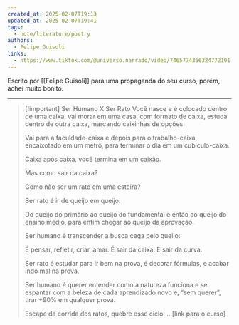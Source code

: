 ```yaml
---
created_at: 2025-02-07T19:13
updated_at: 2025-02-07T19:41
tags:
  - note/literature/poetry
authors:
  - Felipe Guisoli
links:
  - https://www.tiktok.com/@universo.narrado/video/7465774366324772101
---
```


Escrito por [[Felipe Guisoli]] para uma propaganda do seu curso, porém, achei muito bonito.

---

> [!important] Ser Humano X Ser Rato
> Você nasce e é colocado dentro de uma caixa, vai morar em uma casa, com formato de caixa, estuda dentro de outra caixa, marcando caixinhas de opções.  
>   
> Vai para a faculdade-caixa e depois para o trabalho-caixa, encaixotado em um metrô, para terminar o dia em um cubículo-caixa.  
>  
> Caixa após caixa, você termina em um caixão.  
>   
> Mas como sair da caixa?  
>   
> Como não ser um rato em uma esteira?  
>   
> Ser rato é ir de queijo em queijo:  
>   
> Do queijo do primário ao queijo do fundamental e então ao queijo do ensino médio, para enfim chegar ao queijo da aprovação.  
>   
> Ser humano é transcender a busca cega pelo queijo:  
>   
> É pensar, refletir, criar, amar. É sair da caixa. É sair da curva.  
>   
> Ser rato é estudar para ir bem na prova, é decorar fórmulas, e acabar indo mal na prova.  
> 
> Ser humano é querer entender como a natureza funciona e se espantar com a beleza de cada aprendizado novo e, “sem querer”,  tirar +90% em qualquer prova.
> 
> Escape da corrida dos ratos, quebre esse ciclo: ...\[link para o curso]
